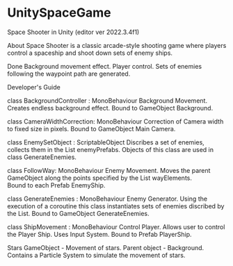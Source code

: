 # UnitySpaceGame
Space Shooter in Unity (editor ver 2022.3.4f1)

About
Space Shooter is a classic arcade-style shooting game where players control a spaceship and shoot down sets of enemy ships. 

Done
Background movement effect.
Player control.
Sets of enemies following the waypoint path are generated. 


Developer's Guide

class BackgroundController : MonoBehaviour
 	Background Movement. 
	Creates endless background effect.
	Bound to GameObject Background. 
	
class CameraWidthCorrection: MonoBehaviour
	Correction of Camera width to fixed size in pixels.
	Bound to GameObject Main Camera. 

class EnemySetObject : ScriptableObject
	Discribes a set of enemies, collects them in the List<GameObject> enemyPrefabs.
	Objects of this class are used in class GenerateEnemies.

class  FollowWay: MonoBehaviour
	Enemy Movement.
	Moves the parent GameObject along the points specified by the List<Transform> wayElements.  
	Bound to each Prefab EnemyShip.

class GenerateEnemies : MonoBehaviour
	Enemy Generator.
	Using the execution of a coroutine this class instantiates sets of enemies discribed by the List<EnemySetObject>.
	Bound to GameObject GenerateEnemies. 

class ShipMovement : MonoBehaviour
	Control Player.
	Allows user to control the Player Ship. Uses Input System. 
	Bound to Prefab PlayerShip.


	
Stars GameObject - Movement of stars.
	Parent object - Background.
	Contains a Particle System to simulate the movement of stars.